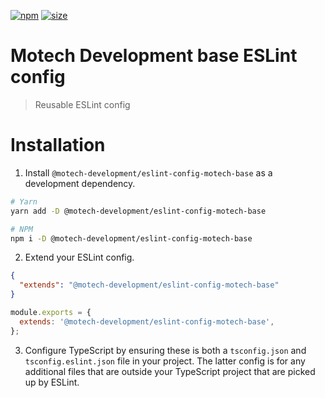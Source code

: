 [npm]: https://img.shields.io/npm/v/@motech-development/eslint-config-motech-base
[npm-url]: https://www.npmjs.com/package/@motech-development/eslint-config-motech-base
[size]: https://packagephobia.now.sh/badge?p=@motech-development/eslint-config-motech-base
[size-url]: https://packagephobia.now.sh/result?p=@motech-development/eslint-config-motech-base

[![npm][npm]][npm-url]
[![size][size]][size-url]

# Motech Development base ESLint config

> Reusable ESLint config

# Installation

1. Install `@motech-development/eslint-config-motech-base` as a development dependency.

```bash
# Yarn
yarn add -D @motech-development/eslint-config-motech-base

# NPM
npm i -D @motech-development/eslint-config-motech-base
```

2. Extend your ESLint config.

```json
{
  "extends": "@motech-development/eslint-config-motech-base"
}
```

```js
module.exports = {
  extends: '@motech-development/eslint-config-motech-base',
};
```

3. Configure TypeScript by ensuring these is both a `tsconfig.json` and `tsconfig.eslint.json` file in your project. The latter config is for any additional files that are outside your TypeScript project that are picked up by ESLint.
